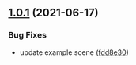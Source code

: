 ## [1.0.1](https://github.com/Zwt-hello/4DAGE-SpaceTarget/compare/v1.0.0...v1.0.1) (2021-06-17)


### Bug Fixes

* update example scene ([fdd8e30](https://github.com/Zwt-hello/4DAGE-SpaceTarget/commit/fdd8e306a31876872c70d757f1cc81e2c2545382))
